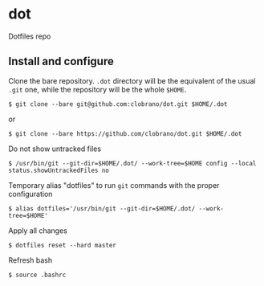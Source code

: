 # dot
Dotfiles repo

## Install and configure

Clone the bare repository. `.dot` directory will be the equivalent of the usual `.git` one, while the repository will be the whole `$HOME`.

    $ git clone --bare git@github.com:clobrano/dot.git $HOME/.dot

or

    $ git clone --bare https://github.com/clobrano/dot.git $HOME/.dot

Do not show untracked files

    $ /usr/bin/git --git-dir=$HOME/.dot/ --work-tree=$HOME config --local status.showUntrackedFiles no
    
Temporary alias "dotfiles" to run `git` commands with the proper configuration

    $ alias dotfiles='/usr/bin/git --git-dir=$HOME/.dot/ --work-tree=$HOME'

Apply all changes

    $ dotfiles reset --hard master

Refresh bash

    $ source .bashrc
